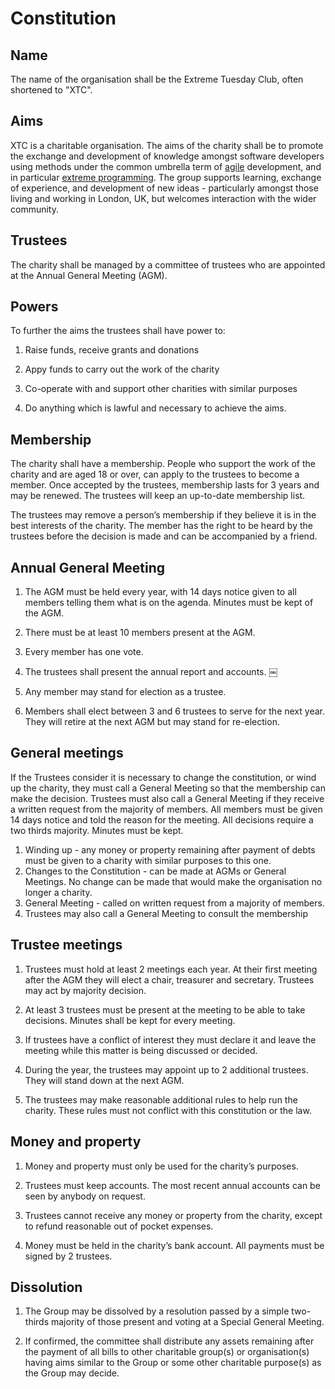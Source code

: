 # Constitution

## Name

The name of the organisation shall be the Extreme Tuesday Club, often shortened to "XTC".

## Aims

XTC is a charitable organisation. The aims of the charity shall be to promote the exchange and development of knowledge amongst software developers using methods under the common umbrella term of [agile](http://agilemanifesto.org/) development, and in particular [extreme programming](http://www.extremeprogramming.org/). The group supports learning, exchange of experience, and development of new ideas - particularly amongst those living and working in London, UK, but welcomes interaction with the wider community.

## Trustees

The charity shall be managed by a committee of trustees who are appointed at the Annual General Meeting (AGM).

## Powers

To further the aims the trustees shall have power to:

1. Raise funds, receive grants and donations

2. Appy funds to carry out the work of the charity

3. Co-operate with and support other charities with similar purposes

4. Do anything which is lawful and necessary to achieve the aims.


## Membership

The charity shall have a membership. People who support the work of the charity and are aged 18 or over, can apply to the trustees to become a member. Once accepted by the trustees, membership lasts for 3 years and may be renewed. The trustees will keep an up-to-date membership list.

The trustees may remove a person’s membership if they believe it is in the best interests of the charity. The member has the right to be heard by the trustees before the decision is made and can be accompanied by a friend.


## Annual General Meeting

1. The AGM must be held every year, with 14 days notice given to all members telling them what is on the agenda. Minutes must be kept of the AGM.

2. There must be at least 10 members present at the AGM. 

3. Every member has one vote.

4. The trustees shall present the annual report and accounts.
￼
5. Any member may stand for election as a trustee.

6. Members shall elect between 3 and 6 trustees to serve for the next year. They will retire at the next AGM but may stand for re-election.


## General meetings

If the Trustees consider it is necessary to change the constitution, or wind up the charity, they must call a General Meeting so that the membership can make the decision. Trustees must also call a General Meeting if they receive a written request from the majority of members. All members must be given 14 days notice and told the reason for the meeting. All decisions require a two thirds majority. Minutes must be kept.

1. Winding up - any money or property remaining after payment of debts must be given to a charity with similar purposes to this one.
2. Changes to the Constitution - can be made at AGMs or General Meetings. No change can be made that would make the organisation no longer a charity.
3. General Meeting - called on written request from a majority of members.
4. Trustees may also call a General Meeting to consult the membership

## Trustee meetings

1. Trustees must hold at least 2 meetings each year. At their first meeting after the AGM they will elect a chair, treasurer and secretary. Trustees may act by majority decision.

2. At least 3 trustees must be present at the meeting to be able to take decisions. Minutes shall be kept for every meeting.

3. If trustees have a conflict of interest they must declare it and leave the meeting while this matter is being discussed or decided.

4. During the year, the trustees may appoint up to 2 additional trustees. They will stand down at the next AGM.

5. The trustees may make reasonable additional rules to help run the charity. These rules must not conflict with this constitution or the law.


## Money and property

1. Money and property must only be used for the charity’s purposes.

2. Trustees must keep accounts. The most recent annual accounts can be seen by anybody on request.

3. Trustees cannot receive any money or property from the charity, except to refund reasonable out of pocket expenses.

4. Money must be held in the charity’s bank account. All payments must be signed by 2 trustees.


## Dissolution

1. The Group may be dissolved by a resolution passed by a simple two-thirds majority of those present and voting at a Special General Meeting.

2. If confirmed, the committee shall distribute any assets remaining after the payment of all bills to other charitable group(s) or organisation(s) having aims similar to the Group or some other charitable purpose(s) as the Group may decide.